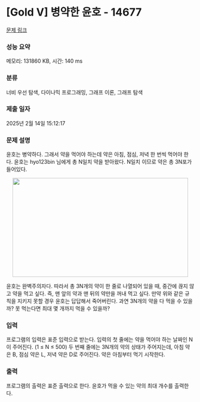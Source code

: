 # [Gold V] 병약한 윤호 - 14677 

[문제 링크](https://www.acmicpc.net/problem/14677) 

### 성능 요약

메모리: 131860 KB, 시간: 140 ms

### 분류

너비 우선 탐색, 다이나믹 프로그래밍, 그래프 이론, 그래프 탐색

### 제출 일자

2025년 2월 14일 15:12:17

### 문제 설명

<p>윤호는 병약하다. 그래서 약을 먹어야 하는데 약은 아침, 점심, 저녁 한 번씩 먹어야 한다. 윤호는 hyo123bin 님에게 총 N일치 약을 받아왔다. N일치 이므로 약은 총 3N포가 들어있다.</p>

<p style="text-align: center;"><img alt="" src="https://onlinejudgeimages.s3-ap-northeast-1.amazonaws.com/problem/14677/1.png" style="height:265px; width:470px"></p>

<p>윤호는 완벽주의자다. 따라서 총 3N개의 약이 한 줄로 나열되어 있을 때, 중간에 끊지 않고 약을 먹고 싶다. 즉, 맨 앞의 약과 맨 뒤의 약만을 꺼내 먹고 싶다. 만약 위와 같은 규칙을 지키지 못할 경우 윤호는 답답해서 죽어버린다. 과연 3N개의 약을 다 먹을 수 있을까? 못 먹는다면 최대 몇 개까지 먹을 수 있을까?</p>

### 입력 

 <p>프로그램의 입력은 표준 입력으로 받는다. 입력의 첫 줄에는 약을 먹어야 하는 날짜인 N이 주어진다. (1 ≤ N ≤ 500) 두 번째 줄에는 3N개의 약의 상태가 주어지는데, 아침 약은 B, 점심 약은 L, 저녁 약은 D로 주어진다. 약은 아침부터 먹기 시작한다.</p>

### 출력 

 <p>프로그램의 출력은 표준 출력으로 한다. 윤호가 먹을 수 있는 약의 최대 개수를 출력한다.</p>

